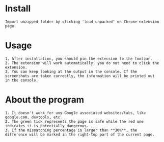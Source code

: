 # Install
	Import unzipped folder by clicking 'load unpacked' on Chrome extension page.

# Usage
	1. After installation, you should pin the extension to the toolbar.  
	2. The extension will work automatically, you do not need to click the extension.  
	3. You can keep looking at the output in the console. If the screenshots are taken correctly, the information will be printed out in the console.  

# About the program
	1. It doesn't work for any Google associated websites/tabs, like google.com, devtools, etc.  
	2. The green tick represents the page is safe while the red one indicates it is potentially dangerous.  
	3. If the mismatching percentage is larger than **30%**, the difference will be marked in the right-top part of the current page.
